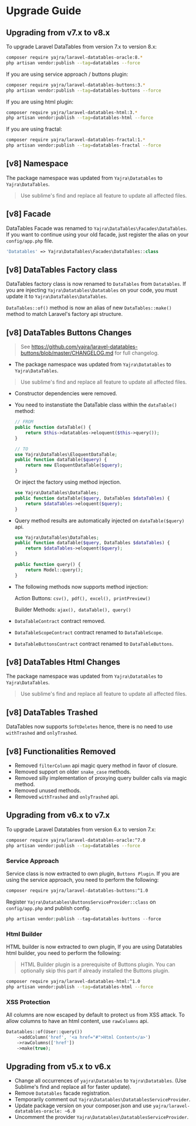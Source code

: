 # Upgrade Guide

<a name="v7-to-v8"></a>
## Upgrading from v7.x to v8.x
To upgrade Laravel DataTables from version 7.x to version 8.x:


```bash
composer require yajra/laravel-datatables-oracle:8.*
php artisan vendor:publish --tag=datatables --force
```

If you are using service approach / buttons plugin:
```bash
composer require yajra/laravel-datatables-buttons:3.*
php artisan vendor:publish --tag=datatables-buttons --force
```

If you are using html plugin:
```bash
composer require yajra/laravel-datatables-html:3.*
php artisan vendor:publish --tag=datatables-html --force
```

If you are using fractal:
```bash
composer require yajra/laravel-datatables-fractal:1.*
php artisan vendor:publish --tag=datatables-fractal --force
```

<a name="namespace"></a>
## [v8] Namespace
The package namespace was updated from `Yajra\Datatables` to `Yajra\DataTables`. 
> Use sublime's find and replace all feature to update all affected files.

<a name="facade"></a>
## [v8] Facade
DataTables Facade was renamed to `Yajra\DataTables\Facades\DataTables`. If you want to continue using your old facade, just register the alias on your `config/app.php` file.

```php
'Datatables' => Yajra\DataTables\Facades\DataTables::class
```

<a name="factory"></a>
## [v8] DataTables Factory class
DataTables factory class is now renamed to `DataTables` from `Datatables`. If you are injecting `Yajra\Datatables\Datatables` on your code, you must update it to `Yajra\DataTables\DataTables`.

`DataTables::of()` method is now an alias of new `DataTables::make()` method to match Laravel's factory api structure.

<a name="buttons"></a>
## [v8] DataTables Buttons Changes
> See https://github.com/yajra/laravel-datatables-buttons/blob/master/CHANGELOG.md for full changelog.

- The package namespace was updated from `Yajra\Datatables` to `Yajra\DataTables`. 
> Use sublime's find and replace all feature to update all affected files.
- Constructor dependencies were removed.
- You need to instanstiate the DataTable class within the `dataTable()` method:
	```php
	// FROM
	public function dataTable() {
		return $this->datatables->eloquent($this->query());
	}
	```
	```php
	// TO
	use Yajra\DataTables\EloquentDataTable;
	public function dataTable($query) {
		return new EloquentDataTable($query);
	}
	```

	Or inject the factory using method injection.
	```php
	use Yajra\DataTables\DataTables;
	public function dataTable($query, DataTables $dataTables) {
		return $dataTables->eloquent($query);
	}
	```
- Query method results are automatically injected on `dataTable($query)` api.
	```php
	use Yajra\DataTables\DataTables;
	public function dataTable($query, DataTables $dataTables) {
		return $dataTables->eloquent($query);
	}

	public function query() {
		return Model::query();
	}
	```
- The following methods now supports method injection:

	Action Buttons: `csv(), pdf(), excel(), printPreview()`

	Builder Methods: `ajax(), dataTable(), query()`

- `DataTableContract` contract removed.
- `DataTableScopeContract` contract renamed to `DataTableScope`.
- `DataTableButtonsContract` contract renamed to `DataTableButtons`.


<a name="html"></a>
## [v8] DataTables Html Changes
The package namespace was updated from `Yajra\Datatables` to `Yajra\DataTables`. 
> Use sublime's find and replace all feature to update all affected files.

<a name="trashed"></a>
## [v8] DataTables Trashed
DataTables now supports `SoftDeletes` hence, there is no need to use `withTrashed` and `onlyTrashed`.


<a name="removed"></a>
## [v8] Functionalities Removed
- Removed `filterColumn` api magic query method in favor of closure.
- Removed support on older `snake_case` methods.
- Removed silly implementation of proxying query builder calls via magic method. 
- Removed unused methods.
- Removed `withTrashed` and `onlyTrashed` api.

<a name="v6-to-v7"></a>
## Upgrading from v6.x to v7.x
To upgrade Laravel Datatables from version 6.x to version 7.x:

```sh
composer require yajra/laravel-datatables-oracle:^7.0
php artisan vendor:publish --tag=datatables --force
```

### Service Approach
Service class is now extracted to own plugin, `Buttons Plugin`. If you are using the service approach, you need to perform the following:

```sh
composer require yajra/laravel-datatables-buttons:^1.0
```

Register `Yajra\Datatables\ButtonsServiceProvider::class` on `config/app.php` and publish config.


```php
php artisan vendor:publish --tag=datatables-buttons --force
```


### Html Builder
HTML builder is now extracted to own plugin, If you are using Datatables html builder, you need to perform the following:
> HTML Builder plugin is a prerequisite of Buttons plugin. You can optionally skip this part if already installed the Buttons plugin.

```sh
composer require yajra/laravel-datatables-html:^1.0
php artisan vendor:publish --tag=datatables-html --force
```


### XSS Protection
All columns are now escaped by default to protect us from XSS attack. To allow columns to have an html content, use `rawColumns` api.

```php
Datatables::of(User::query())
	->addColumn('href', '<a href="#">Html Content</a>')
	->rawColumns(['href'])
	->make(true);
```

  
<a name="v5-to-v6"></a>
## Upgrading from v5.x to v6.x
- Change all occurrences of `yajra\Datatables` to `Yajra\Datatables`. (Use Sublime's find and replace all for faster update).
- Remove `Datatables` facade registration.
- Temporarily comment out `Yajra\Datatables\DatatablesServiceProvider`.
- Update package version on your composer.json and use `yajra/laravel-datatables-oracle: ~6.0`
- Uncomment the provider `Yajra\Datatables\DatatablesServiceProvider`.

